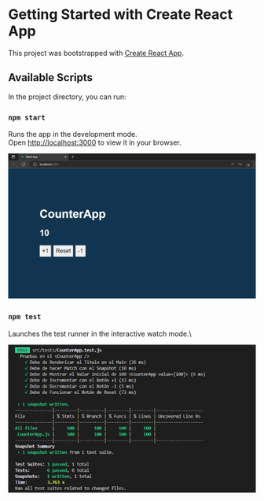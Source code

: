 # Getting Started with Create React App

This project was bootstrapped with [Create React App](https://github.com/facebook/create-react-app).

## Available Scripts
In the project directory, you can run:

### `npm start`
Runs the app in the development mode.\
Open [http://localhost:3000](http://localhost:3000) to view it in your browser.

![alt tag](https://github.com/juancr5/Aplicaciones-React/blob/main/images/02%20Counter%20App.jpg)<br/>


### `npm test`

Launches the test runner in the interactive watch mode.\

![alt tag](https://github.com/juancr5/Aplicaciones-React/blob/main/images/02%20Counter%20App%20Test.jpg)<br/>


